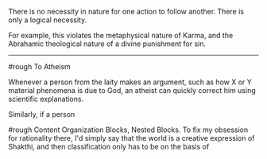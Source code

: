 There is no necessity in nature for one action to follow another. There is only a logical necessity.

For example, this violates the metaphysical nature of Karma, and the Abrahamic theological nature of a divine punishment for sin.

---

#rough To Atheism

Whenever a person from the laity makes an argument, such as how X or Y material phenomena is due to God, an atheist can quickly correct him using scientific explanations. 

Similarly, if a person 

#rough Content Organization
Blocks, Nested Blocks.
To fix my obsession for rationality there, I'd simply say that the world is a creative expression of Shakthi, and then classification only has to be on the basis of 
